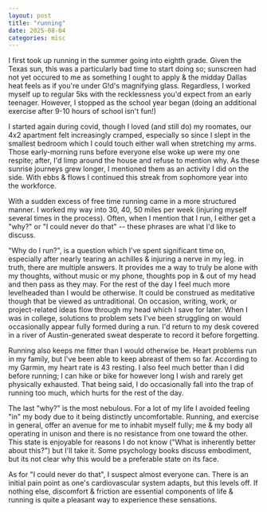 ```yaml
---
layout: post
title: "running"
date: 2025-08-04
categories: misc
---
```


I first took up running in the summer going into eighth grade. Given the Texas sun, this was a particularly bad time to start doing so; sunscreen had not yet occured to me as something I ought to apply & the midday Dallas heat feels as if you're under G!d's magnifying glass. Regardless, I worked myself up to regular 5ks with the recklessness you'd expect from an early teenager. However, I stopped as the school year began (doing an additional exercise after 9-10 hours of school isn't fun!)

I started again during covid, though I loved (and still do) my roomates, our 4x2 apartment felt increasingly cramped, especially so since I slept in the smallest bedroom which I could touch either wall when stretching my arms. Those early-morning runs before everyone else woke up were my one respite; after, I'd limp around the house and refuse to mention why. As these sunrise journeys grew longer, I mentioned them as an activity I did on the side. With ebbs & flows I continued this streak from sophomore year into the workforce.

With a sudden excess of free time running came in a more structured manner. I worked my way into 30, 40, 50 miles per week (injuring myself several times in the process). Often, when I mention that I run, I either get a "why?" or "I could never do that" -- these phrases are what I'd like to discuss.

"Why do I run?", is a question which I've spent significant time on, especially after nearly tearing an achilles & injuring a nerve in my leg. in truth, there are multiple answers. It provides me a way to truly be alone with my thoughts, without music or my phone, thoughts pop in & out of my head and then pass as they may. For the rest of the day I feel much more levelheaded than I would be otherwise. It could be construed as meditative though that be viewed as untraditional. On occasion, writing, work, or project-related ideas flow through my head which I save for later. When I was in college, solutions to problem sets I've been struggling on would occasionally appear fully formed during a run. I'd return to my desk covered in a river of Austin-generated sweat desperate to record it before forgetting.

Running also keeps me fitter than I would otherwise be. Heart problems run in my family, but I've been able to keep abreast of them so far. According to my Garmin, my heart rate is 43 resting. I also feel much better than I did before running; I can hike or bike for however long I wish and rarely get physically exhausted. That being said, I do occasionally fall into the trap of running too much, which hurts for the rest of the day.

The last "why?" is the most nebulous. For a lot of my life I avoided feeling "in" my body due to it being distinctly uncomfortable. Running, and exercise in general, offer an avenue for me to inhabit myself fully; me & my body all operating in unison and there is no resistance from one toward the other. This state is enjoyable for reasons I do not know ("What is inherently better about this?") but I'll take it. Some psychology books discuss embodiment, but its not clear why this would be a preferable state on its face.

As for "I could never do that", I suspect almost everyone can. There is an initial pain point as one's cardiovascular system adapts, but this levels off. If nothing else, discomfort & friction are essential components of life & running is  quite a pleasant way to experience these sensations.
